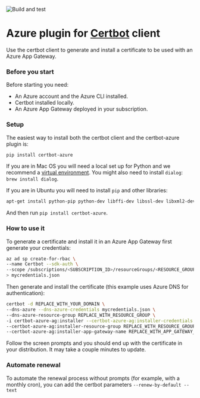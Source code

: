 ![Build and test](https://github.com/dlapiduz/certbot-azure/workflows/Build%20and%20test/badge.svg)

# Azure plugin for [Certbot](https://certbot.eff.org/) client

Use the certbot client to generate and install a certificate to be used with
an Azure App Gateway.

### Before you start

Before starting you need:

- An Azure account and the Azure CLI installed.
- Certbot installed locally.
- An Azure App Gateway deployed in your subscription.

### Setup

The easiest way to install both the certbot client and the certbot-azure plugin is:

  ```bash
  pip install certbot-azure
  ```

  If you are in Mac OS you will need a local set up for Python and we recommend a [virtual environment](http://docs.python-guide.org/en/latest/dev/virtualenvs/).
  You might also need to install `dialog`: `brew install dialog`.

  If you are in Ubuntu you will need to install `pip` and other libraries:

  ```bash
  apt-get install python-pip python-dev libffi-dev libssl-dev libxml2-dev libxslt1-dev libjpeg8-dev zlib1g-dev dialog
  ```

  And then run `pip install certbot-azure`.

### How to use it

To generate a certificate and install it in an Azure App Gateway first generate your credentials:

```bash
az ad sp create-for-rbac \
--name Certbot --sdk-auth \
--scope /subscriptions/<SUBSCRIPTION_ID>/resourceGroups/<RESOURCE_GROUP_ID \
> mycredentials.json
```

Then generate and install the certificate (this example uses Azure DNS for authentication):

```bash
certbot -d REPLACE_WITH_YOUR_DOMAIN \
--dns-azure --dns-azure-credentials mycredentials.json \
--dns-azure-resource-group REPLACE_WITH_RESOURCE_GROUP \
-i certbot-azure-ag:installer --certbot-azure-ag:installer-credentials mycredentials.json \
--certbot-azure-ag:installer-resource-group REPLACE_WITH_RESOURCE_GROUP \
--certbot-azure-ag:installer-app-gateway-name REPLACE_WITH_APP_GATEWAY_NAME
```

Follow the screen prompts and you should end up with the certificate in your
distribution. It may take a couple minutes to update.

### Automate renewal

To automate the renewal process without prompts (for example, with a monthly cron), you can add the certbot parameters `--renew-by-default --text`
